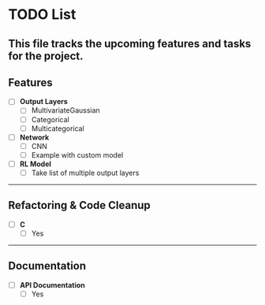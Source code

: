 # TODO List

This file tracks the upcoming features and tasks for the project.
---

## Features

- [ ] **Output Layers**
  - [ ] MultivariateGaussian
  - [ ] Categorical
  - [ ] Multicategorical

- [ ] **Network**
  - [ ] CNN
  - [ ] Example with custom model

- [ ] **RL Model**
  - [ ] Take list of multiple output layers

---

## Refactoring & Code Cleanup

- [ ] **C**
  - [ ] Yes

---

## Documentation

- [ ] **API Documentation**
  - [ ] Yes
